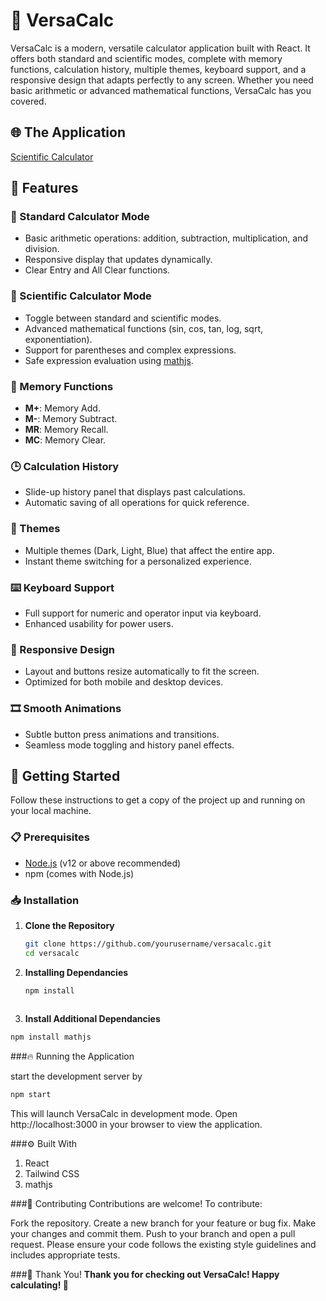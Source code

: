 # 🔢 VersaCalc

VersaCalc is a modern, versatile calculator application built with React. It offers both standard and scientific modes, complete with memory functions, calculation history, multiple themes, keyboard support, and a responsive design that adapts perfectly to any screen. Whether you need basic arithmetic or advanced mathematical functions, VersaCalc has you covered.

## 🌐 The Application
  [Scientific Calculator](https://github.com/user-attachments/assets/85383624-2b24-4c91-932f-fdadabe2e7e2)
  


## 🎨 Features

### 🧮 Standard Calculator Mode
- Basic arithmetic operations: addition, subtraction, multiplication, and division.
- Responsive display that updates dynamically.
- Clear Entry and All Clear functions.

### 📐 Scientific Calculator Mode
- Toggle between standard and scientific modes.
- Advanced mathematical functions (sin, cos, tan, log, sqrt, exponentiation).
- Support for parentheses and complex expressions.
- Safe expression evaluation using [mathjs](https://mathjs.org/).

### 💾 Memory Functions
- **M+**: Memory Add.
- **M-**: Memory Subtract.
- **MR**: Memory Recall.
- **MC**: Memory Clear.

### 🕒 Calculation History
- Slide-up history panel that displays past calculations.
- Automatic saving of all operations for quick reference.

### 🎨 Themes
- Multiple themes (Dark, Light, Blue) that affect the entire app.
- Instant theme switching for a personalized experience.

### ⌨️ Keyboard Support
- Full support for numeric and operator input via keyboard.
- Enhanced usability for power users.

### 📱 Responsive Design
- Layout and buttons resize automatically to fit the screen.
- Optimized for both mobile and desktop devices.

### 🎞️ Smooth Animations
- Subtle button press animations and transitions.
- Seamless mode toggling and history panel effects.


## 🚀 Getting Started

Follow these instructions to get a copy of the project up and running on your local machine.

### 📋 Prerequisites

- [Node.js](https://nodejs.org/) (v12 or above recommended)
- npm (comes with Node.js)

### 📥 Installation

1. **Clone the Repository**

   ```bash
   git clone https://github.com/yourusername/versacalc.git
   cd versacalc

2. **Installing Dependancies**

   ```bash
   npm install
  
3. **Install Additional Dependancies**

  ```bash
  npm install mathjs
```

###🔥 Running the Application

start the development server by
```bash
npm start
```
This will launch VersaCalc in development mode.
Open http://localhost:3000 in your browser to view the application.

###⚙️ Built With
1. React
2. Tailwind CSS
3. mathjs

###🤝 Contributing
Contributions are welcome! To contribute:

Fork the repository.
Create a new branch for your feature or bug fix.
Make your changes and commit them.
Push to your branch and open a pull request.
Please ensure your code follows the existing style guidelines and includes appropriate tests.

###🎉 Thank You!
**Thank you for checking out VersaCalc! Happy calculating! 🎉**

